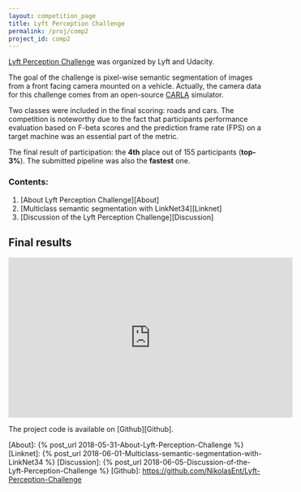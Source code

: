 ```yaml
---
layout: competition_page
title: Lyft Perception Challenge
permalink: /proj/comp2
project_id: comp2
---
```


[Lyft Perception Challenge][Lyft] was organized by Lyft and Udacity.

The goal of the challenge is pixel-wise semantic segmentation of images from a front facing camera mounted on a vehicle. Actually, the camera data for this challenge comes from an open-source [CARLA][Carla] simulator.

Two classes were included in the final scoring: roads and cars. The competition is noteworthy due to the fact that participants performance evaluation based on F-beta scores and the prediction frame rate (FPS) on a target machine was an essential part of the metric.


The final result of participation: the __4th__ place out of 155 participants (__top-3%__). The submitted pipeline was also the __fastest__ one.

### Contents:

1. [About Lyft Perception Challenge][About]
2. [Multiclass semantic segmentation with LinkNet34][Linknet]
4. [Discussion of the Lyft Perception Challenge][Discussion]

## Final results

<iframe width="560" height="315" src="https://www.youtube.com/embed/15vnXdaoo8Q?rel=0" frameborder="0" allow="autoplay; encrypted-media" allowfullscreen></iframe>

The project code is available on [Github][Github].

[Lyft]: https://www.udacity.com/lyft-challenge
[Carla]: http://carla.org/
[About]: {% post_url 2018-05-31-About-Lyft-Perception-Challenge %}
[Linknet]: {% post_url 2018-06-01-Multiclass-semantic-segmentation-with-LinkNet34 %}
[Discussion]: {% post_url 2018-06-05-Discussion-of-the-Lyft-Perception-Challenge %}
[Github]: https://github.com/NikolasEnt/Lyft-Perception-Challenge
